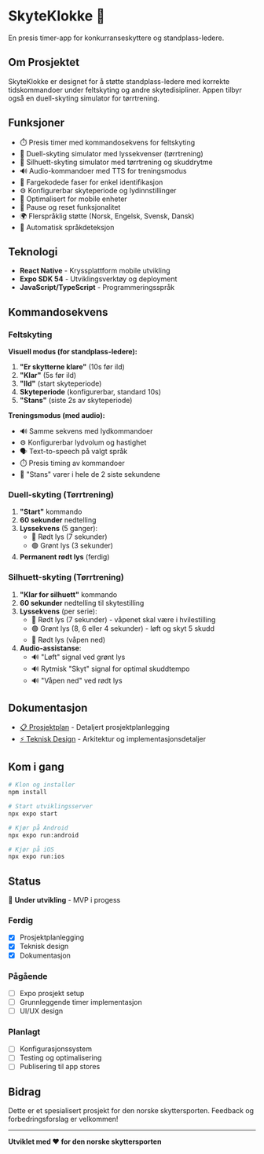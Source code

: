 # SkyteKlokke 🎯

En presis timer-app for konkurranseskyttere og standplass-ledere.

## Om Prosjektet

SkyteKlokke er designet for å støtte standplass-ledere med korrekte tidskommandoer under feltskyting og andre skytedisipliner. Appen tilbyr også en duell-skyting simulator for tørrtrening.

## Funksjoner

- ⏱️ Presis timer med kommandosekvens for feltskyting
- 🚦 Duell-skyting simulator med lyssekvenser (tørrtrening)
- 🎯 Silhuett-skyting simulator med tørrtrening og skuddrytme
- 🔊 Audio-kommandoer med TTS for treningsmodus
- 🎨 Fargekodede faser for enkel identifikasjon
- ⚙️ Konfigurerbar skyteperiode og lydinnstillinger
- 📱 Optimalisert for mobile enheter
- 🔄 Pause og reset funksjonalitet
- 🌍 Flerspråklig støtte (Norsk, Engelsk, Svensk, Dansk)
- 🔧 Automatisk språkdeteksjon

## Teknologi

- **React Native** - Kryssplattform mobile utvikling
- **Expo SDK 54** - Utviklingsverktøy og deployment
- **JavaScript/TypeScript** - Programmeringsspråk

## Kommandosekvens

### Feltskyting
**Visuell modus (for standplass-ledere):**
1. **"Er skytterne klare"** (10s før ild)
2. **"Klar"** (5s før ild)
3. **"Ild"** (start skyteperiode)
4. **Skyteperiode** (konfigurerbar, standard 10s)
5. **"Stans"** (siste 2s av skyteperiode)

**Treningsmodus (med audio):**
- 🔊 Samme sekvens med lydkommandoer
- ⚙️ Konfigurerbar lydvolum og hastighet
- 🗣️ Text-to-speech på valgt språk
- ⏱️ Presis timing av kommandoer
- 🛑 "Stans" varer i hele de 2 siste sekundene

### Duell-skyting (Tørrtrening)
1. **"Start"** kommando
2. **60 sekunder** nedtelling
3. **Lyssekvens** (5 ganger):
   - 🔴 Rødt lys (7 sekunder)
   - 🟢 Grønt lys (3 sekunder)
4. **Permanent rødt lys** (ferdig)

### Silhuett-skyting (Tørrtrening)
1. **"Klar for silhuett"** kommando
2. **60 sekunder** nedtelling til skytestilling
3. **Lyssekvens** (per serie):
   - 🔴 Rødt lys (7 sekunder) - våpenet skal være i hvilestilling
   - 🟢 Grønt lys (8, 6 eller 4 sekunder) - løft og skyt 5 skudd
   - 🔴 Rødt lys (våpen ned)
4. **Audio-assistanse**:
   - 🔊 "Løft" signal ved grønt lys
   - 🔊 Rytmisk "Skyt" signal for optimal skuddtempo
   - 🔊 "Våpen ned" ved rødt lys

## Dokumentasjon

- [📋 Prosjektplan](./PROSJEKTPLAN.md) - Detaljert prosjektplanlegging
- [⚡ Teknisk Design](./TEKNISK_DESIGN.md) - Arkitektur og implementasjonsdetaljer

## Kom i gang

```bash
# Klon og installer
npm install

# Start utviklingsserver
npx expo start

# Kjør på Android
npx expo run:android

# Kjør på iOS  
npx expo run:ios
```

## Status

🚧 **Under utvikling** - MVP i progess

### Ferdig
- [x] Prosjektplanlegging
- [x] Teknisk design
- [x] Dokumentasjon

### Pågående
- [ ] Expo prosjekt setup
- [ ] Grunnleggende timer implementasjon
- [ ] UI/UX design

### Planlagt
- [ ] Konfigurasjonssystem
- [ ] Testing og optimalisering
- [ ] Publisering til app stores

## Bidrag

Dette er et spesialisert prosjekt for den norske skyttersporten. Feedback og forbedringsforslag er velkommen!

---

**Utviklet med ❤️ for den norske skyttersporten**
